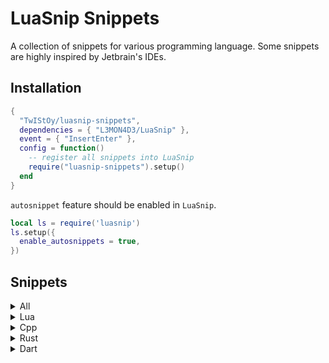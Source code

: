 # LuaSnip Snippets

A collection of snippets for various programming language. Some snippets are
highly inspired by Jetbrain's IDEs.

## Installation

```lua
{
  "TwIStOy/luasnip-snippets",
  dependencies = { "L3MON4D3/LuaSnip" },
  event = { "InsertEnter" },
  config = function()
    -- register all snippets into LuaSnip
    require("luasnip-snippets").setup()
  end
}
```

`autosnippet` feature should be enabled in `LuaSnip`.

```lua
local ls = require('luasnip')
ls.setup({
  enable_autosnippets = true,
})
```

## Snippets

<details>
<summary>All</summary>

#### Normal Snippets

|  Trig   | Desc                               |
| :-----: | ---------------------------------- |
| `todo`  | Expand to linewise `TODO` comment  |
| `fixme` | Expand to linewise `FIXME` comment |
| `note`  | Expand to linewise `NOTE` comment  |

</details>

<details>
<summary>Lua</summary>

#### Normal Snippets

| Trig  | Desc                                 | Context Required |
| :---: | ------------------------------------ | :--------------: |
| `fn`  | Expands to function definition.      |        No        |
| `req` | Expands to `require(...)` statement. |        No        |

#### Postfix Snippets

```scheme
[
  (function_call)
  (identifier)
  (expression_list)
] @any_expr
```

|   Trig    | Desc (placehoder: `?`)                   | Expr before cursor |
| :-------: | ---------------------------------------- | :----------------: |
| `.ipairs` | Expands to `ipairs(?)` for-loop.         |     `any_expr`     |
| `.pairs`  | Expands to `pairs(?)` for-loop.          |     `any_expr`     |
| `.isnil`  | Expands to `if ? == nil then` statement. |     `any_expr`     |

</details>

<details>
<summary>Cpp</summary>

#### Normal Snippets

|    Trig     | Desc                                                                                               | Context Required |
| :---------: | -------------------------------------------------------------------------------------------------- | :--------------: |
|    `fn`     | Expands to lambda function in argument list or function body, otherwise expand to normal function. |        No        |
|  `\|trans`  | Expands to ranges::views::transform pipe.                                                          |        No        |
| `\|filter`  | Expands to ranges::views::filter pipe.                                                             |        No        |
|    `cpo`    | Expands to customize point object.                                                                 |        No        |
| `ns%s(%S+)` | Expands to namespace block (including comments).                                                   |        No        |
|    `itf`    | Expands to a struct with default virtual destruction.                                              |        No        |
|    `pvf`    | Expands to a pure virtual function declaration.                                                    |        No        |

#### Auto-snippets

|   Trig   | Desc                                                      |       Context Required        |
| :------: | --------------------------------------------------------- | :---------------------------: |
| `ctor!`  | Expands to default constructor.                           |           In Class            |
| `dtor!`  | Expands to default destructor.                            |           In Class            |
|  `cc!`   | Expands to default copy constructor.                      |           In Class            |
|  `mv!`   | Expands to default move constructor.                      |           In Class            |
|  `ncc!`  | Expands to delete copy constructor.                       |           In Class            |
|  `nmv!`  | Expands to delete move constructor.                       |           In Class            |
|  `ncm!`  | Expands to delete copy and move constructor.              |           In Class            |
|  `once`  | Expands to `pragma once` marker at the front of the file. | All lines before are comments |
|   `u8`   | Expands to `uint8_t`.                                     |              No               |
|  `u16`   | Expands to `uint16_t`.                                    |              No               |
|  `u32`   | Expands to `uint32_t`.                                    |              No               |
|  `u64`   | Expands to `uint64_t`.                                    |              No               |
|   `i8`   | Expands to `int8_t`.                                      |              No               |
|  `i16`   | Expands to `int16_t`.                                     |              No               |
|  `i32`   | Expands to `int32_t`.                                     |              No               |
|  `i64`   | Expands to `int64_t`.                                     |              No               |
| `t(%s)!` | Evaluates (QET) marker, and expand to typename.           |              No               |
|   `#"`   | Expands to include statement with quotes. `#include ""`.  |              No               |
|   `#<`   | Expands to include statement with `<>`. `#include <>`.    |              No               |

##### Quick Expand Type markers

| Marker | Expand Type           | Parameter |
| :----: | :-------------------- | :-------: |
|  `v`   | `std::vector`         |     1     |
|  `i`   | `int32_t`             |     0     |
|  `u`   | `uint32_t`            |     0     |
|  `s`   | `std::string`         |     0     |
|  `m`   | `absl::flat_hash_map` |     2     |
|  `t`   | `std::tuple`          |    `*`    |

#### Postfix Snippets

```scheme
[
  (identifier)
  (field_identifier)
] @indent

[
  (call_expression)
  (identifier)
  (template_function)
  (subscript_expression)
  (field_expression)
  (user_defined_literal)
] @any_expr
```

|   Trig    | Desc (placehoder: `?`)                                               | Expr before cursor |
| :-------: | -------------------------------------------------------------------- | :----------------: |
|   `.be`   | Expands to begin and end exprs.                                      |     `any_expr`     |
|   `.mv`   | Wraps with `std::move(?)`.                                           |     `any_expr`     |
|  `.fwd`   | Wraps with `std::forward<decltype(?)>(?)`.                           |     `any_expr`     |
|  `.val`   | Wraps with `std::declval<?>()`.                                      |     `any_expr`     |
|   `.dt`   | Wraps with `decltype(?)`.                                            |     `any_expr`     |
|   `.uu`   | Wraps with `(void)?`.                                                |     `any_expr`     |
|   `.ts`   | Switches indent's coding style between `CamelCase` and `snake_case`. |      `indent`      |
|   `.sc`   | Wraps with `static_cast<>(?)`.                                       |     `any_expr`     |
| `.single` | Wraps with `ranges::views::single(?)`.                               |     `any_expr`     |
|   `.in`   | Expands to `if (...find)` statements.                                |     `any_expr`     |

</details>

<details>
<summary>Rust</summary>

#### Normal Snippets

| Trig | Desc                                                                                               | Context Required |
| :--: | -------------------------------------------------------------------------------------------------- | :--------------: |
| `fn` | Expands to lambda function in argument list or function body, otherwise expand to normal function. |        No        |
| `pc` | Expands to `pub(crate)`.                                                                           |        No        |
| `ps` | Expands to `pub(super)`.                                                                           |        No        |
| `ii` | Expands to `#[inline]`.                                                                            |        No        |
| `ia` | Expands to `#[inline(always)]`.                                                                    |        No        |

#### Postfix Snippets

```scheme
[
  (struct_expression)
  (call_expression)
  (identifier)
  (field_expression)
] @expr

[
  (struct_expression)
  (call_expression)
  (identifier)
  (field_expression)

  (generic_type)
  (scoped_type_identifier)
  (reference_type)
] @expr_or_type
```

|    Trig    | Desc (placehoder: `?`)                                      | Expr before cursor |
| :--------: | ----------------------------------------------------------- | :----------------: |
|   `.rc`    | Wraps with `Rc::new(?)` if expr, `Rc<?>` if type.           |   `expr_or_type`   |
|   `.arc`   | Wraps with `Arc::new(?)` if expr, `Arc<?>` if type.         |   `expr_or_type`   |
|   `.box`   | Wraps with `Box::new(?)` if expr, `Box<?>` if type.         |   `expr_or_type`   |
|   `.mu`    | Wraps with `Mutex::new(?)` if expr, `Mutex<?>` if type.     |   `expr_or_type`   |
|   `.rw`    | Wraps with `RwLock::new(?)` if expr, `RwLock<?>` if type.   |   `expr_or_type`   |
|  `.cell`   | Wraps with `Cell::new(?)` if expr, `Cell<?>` if type.       |   `expr_or_type`   |
| `.refcell` | Wraps with `RefCell::new(?)` if expr, `RefCell<?>` if type. |   `expr_or_type`   |
|   `.ref`   | Wraps with `&?`.                                            |       `expr`       |
|  `.refm`   | Wraps with `&mut ?`.                                        |       `expr`       |
|   `.ok`    | Wraps with `Ok(?)`.                                         |       `expr`       |
|   `.err`   | Wraps with `Err(?)`.                                        |       `expr`       |
|  `.some`   | Wraps with `Some(?)`.                                       |       `expr`       |
| `.println` | Wraps with `println!("{:?}", ?)`.                           |       `expr`       |

</details>

<details>
<summary>Dart</summary>

#### Normal Snippets

| Trig  | Desc                                                                 | Context Required |
| :---: | -------------------------------------------------------------------- | :--------------: |
| `fn`  | Expands to function definition.                                      |        No        |
| `wfn` | Expands to function definition returns a widget.                     |        No        |
| `afn` | Expands to an async function definition.                             |        No        |
| `tfn` | Expands to a test function. `#[test]` or `#[tokio::test]` supported. |        No        |

#### Auto-snippets

|  Trig   | Desc                                      | Context Required |
| :-----: | ----------------------------------------- | :--------------: |
| `ctor!` | Expands to class constructor function.    |     In Class     |
|  `js!`  | Expands to json-related methods.          |     In Class     |
| `init!` | Expands to `initState` override function. |        No        |
| `dis!`  | Expands to `dispose` override function.   |        No        |
| `for!`  | Expands to for-loop.                      |        No        |
| `sfw!`  | Expands to `StatefulWidget` class.        |        No        |
| `slw!`  | Expands to `StatelessWidget` class.       |        No        |

</details>
